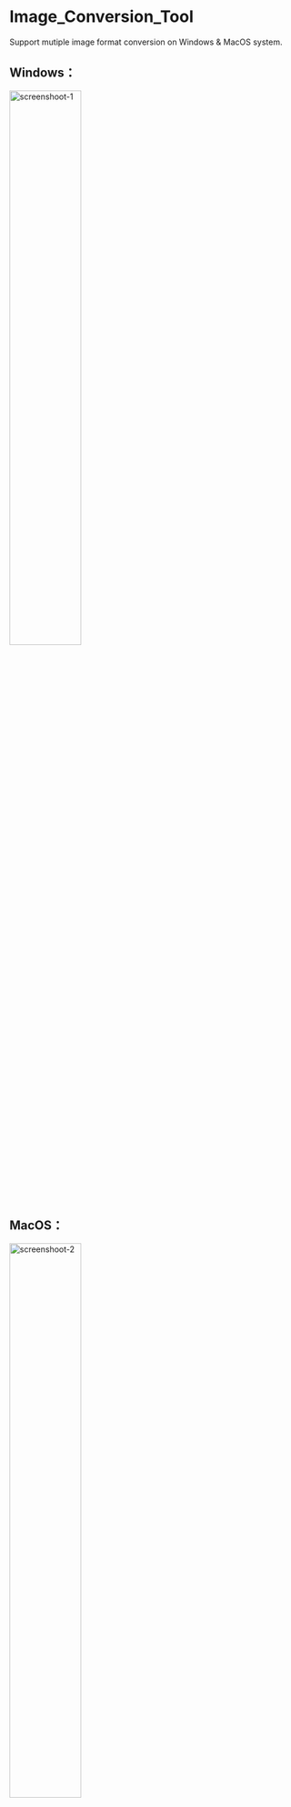 # Image_Conversion_Tool
Support mutiple image format conversion on Windows &amp; MacOS system.

## Windows：
<img src="https://github.com/user-attachments/assets/8897e471-9916-4bb4-9082-ced1ab4569b2" alt="screenshoot-1" width="50%">

## MacOS：
<img src="https://github.com/user-attachments/assets/a1f6c70d-66f3-46e7-87ed-aa50ffe27d22" alt="screenshoot-2" width="50%">
